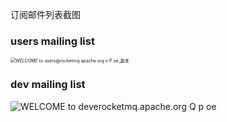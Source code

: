 订阅邮件列表截图

### users mailing list

<img src="https://lhy-oss-tuchuang.oss-cn-beijing.aliyuncs.com/uPic/2022-04-27/WELCOME%20to%20users@rocketmq.apache.org%20n%20P%20oe_%E5%89%AF%E6%9C%AC.png" alt="WELCOME to users@rocketmq.apache.org n P oe_副本" style="zoom:50%;" />

### dev mailing list

![WELCOME to deverocketmq.apache.org Q p oe](https://lhy-oss-tuchuang.oss-cn-beijing.aliyuncs.com/uPic/2022-04-27/WELCOME%20to%20deverocketmq.apache.org%20Q%20p%20oe.png)